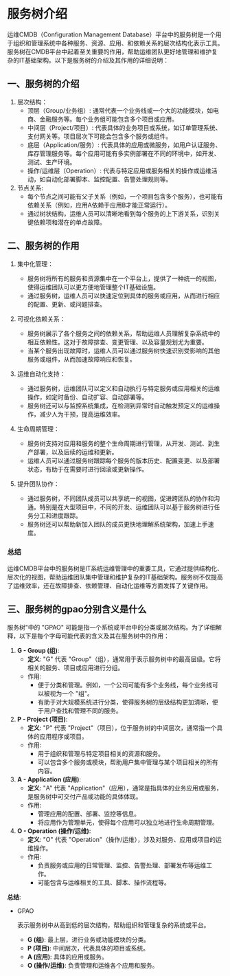 # 服务树介绍

运维CMDB（Configuration Management Database）平台中的服务树是一个用于组织和管理系统中各种服务、资源、应用、和依赖关系的层次结构化表示工具。服务树在CMDB平台中起着至关重要的作用，帮助运维团队更好地管理和维护复杂的IT基础架构。以下是服务树的介绍及其作用的详细说明：

## 一、服务树的介绍

1. 层次结构：
    - 顶层（Group/业务组）: 通常代表一个业务线或一个大的功能模块，如电商、金融服务等。每个业务组可能包含多个项目或应用。
    - 中间层（Project/项目）: 代表具体的业务项目或系统，如订单管理系统、支付网关等。项目层次下可能会包含多个服务或组件。
    - 底层（Application/服务）: 代表具体的应用或微服务，如用户认证服务、库存管理服务等。每个应用可能有多实例部署在不同的环境中，如开发、测试、生产环境。
    - 操作/运维层（Operation）: 代表与特定应用或服务相关的操作或运维活动，如自动化部署脚本、监控配置、告警处理规则等。
2. 节点关系:
    - 每个节点之间可能有父子关系（例如，一个项目包含多个服务），也可能有依赖关系（例如，应用A依赖于应用B才能正常运行）。
    - 通过树状结构，运维人员可以清晰地看到每个服务的上下游关系，识别关键依赖项和潜在的单点故障。

## 二、服务树的作用

1. 集中化管理：
    - 服务树将所有的服务和资源集中在一个平台上，提供了一种统一的视图，使得运维团队可以更方便地管理整个IT基础设施。
    - 通过服务树，运维人员可以快速定位到具体的服务或应用，从而进行相应的配置、更新、或问题排查。
2. 可视化依赖关系：
    - 服务树展示了各个服务之间的依赖关系，帮助运维人员理解复杂系统中的相互依赖性。这对于故障排查、变更管理、以及容量规划尤为重要。
    - 当某个服务出现故障时，运维人员可以通过服务树快速识别受影响的其他服务或组件，从而加速故障响应和恢复。

3. 运维自动化支持：
    - 通过服务树，运维团队可以定义和自动执行与特定服务或应用相关的运维操作，如定时备份、自动扩容、自动部署等。
    - 服务树还可以与监控系统集成，在检测到异常时自动触发预定义的运维操作，减少人为干预，提高运维效率。

4. 生命周期管理：
    - 服务树支持对应用和服务的整个生命周期进行管理，从开发、测试、到生产部署，以及后续的运维和更新。
    - 运维人员可以通过服务树跟踪每个服务的版本历史、配置变更、以及部署状态，有助于在需要时进行回滚或更新操作。

5. 提升团队协作：
    - 通过服务树，不同团队成员可以共享统一的视图，促进跨团队的协作和沟通。特别是在大型项目中，不同的开发、运维团队可以基于服务树进行任务分工和进度跟踪。
    - 服务树还可以帮助新加入团队的成员更快地理解系统架构，加速上手速度。

### 总结

运维CMDB平台中的服务树是IT系统运维管理中的重要工具，它通过提供结构化、层次化的视图，帮助运维团队集中管理和维护复杂的IT基础架构。服务树不仅提高了运维效率，还在故障排查、依赖管理、自动化运维等方面发挥了关键作用。



## 三、服务树的gpao分别含义是什么

服务树"中的 "GPAO" 可能是指一个系统或平台中的分类或层次结构。为了详细解释，以下是每个字母可能代表的含义及其在服务树中的作用：

1. **G - Group (组)**:
    - **定义**: "G" 代表 "Group"（组），通常用于表示服务树中的最高层级。它将相关的服务、项目或应用进行分组。
    - 作用:
        - 便于分类和管理。例如，一个公司可能有多个业务线，每个业务线可以被视为一个 "组"。
        - 有助于对大规模系统进行分类，使得服务树的层级结构更加清晰，便于用户查找和管理不同的服务。
2. **P - Project (项目)**:
    - **定义**: "P" 代表 "Project"（项目），位于服务树的中间层次，通常指一个具体的应用程序或项目。
    - 作用:
        - 用于组织和管理与特定项目相关的资源和服务。
        - 可以包含多个服务或模块，帮助用户集中管理与某个项目相关的所有内容。
3. **A - Application (应用)**:
    - **定义**: "A" 代表 "Application"（应用），通常是指具体的业务应用或服务，是服务树中可交付产品或功能的具体体现。
    - 作用:
        - 管理应用的配置、部署、监控等信息。
        - 将应用作为管理单元，使得每个应用可以独立地进行生命周期管理。
4. **O - Operation (操作/运维)**:
    - **定义**: "O" 代表 "Operation"（操作/运维），涉及对服务、应用或项目的运维操作。
    - 作用:
        - 负责服务或应用的日常管理、监控、告警处理、部署发布等运维工作。
        - 可能包含与运维相关的工具、脚本、操作流程等。



**总结**:

- GPAO

     表示服务树中从高到低的层次结构，帮助组织和管理复杂的系统或平台。

    - **G (组)**: 最上层，进行业务或功能模块的分类。
    - **P (项目)**: 中间层次，代表具体的项目或系统。
    - **A (应用)**: 具体的应用或服务。
    - **O (操作/运维)**: 负责管理和运维各个应用和服务。










